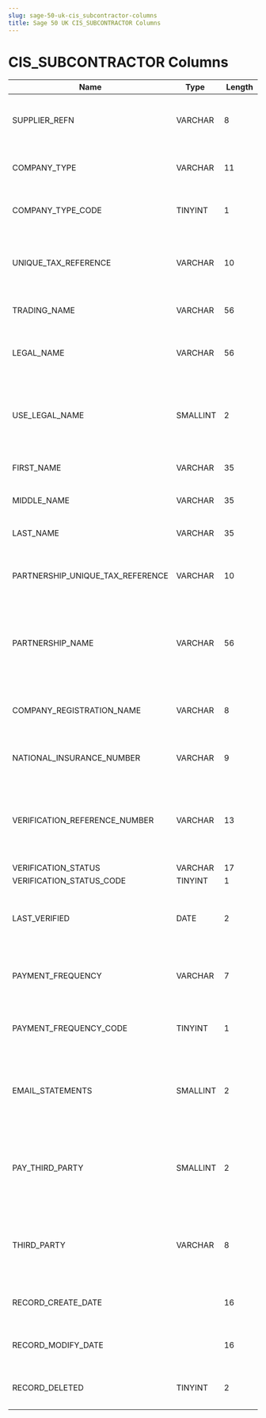 ```yaml
---
slug: sage-50-uk-cis_subcontractor-columns
title: Sage 50 UK CIS_SUBCONTRACTOR Columns
---
```

# CIS_SUBCONTRACTOR Columns

| Name | Type  |  Length | Precision  |  Notes  | Example |
| --- | --- | --- | --- | --- | --- |
| SUPPLIER_REFN | VARCHAR | 8 | 8 | The reference of the supplier to which these CIS details apply. |  |
| COMPANY_TYPE | VARCHAR | 11 | 11 | The type of company the subcontractor is. |  |
| COMPANY_TYPE_CODE | TINYINT | 1 | 3 | The type of company the subcontractor is. |  |
| UNIQUE_TAX_REFERENCE | VARCHAR | 10 | 10 | The UTR for the company under the Construction Industry Scheme |  |
| TRADING_NAME | VARCHAR | 56 | 56 | The trading name of the subcontractor |  |
| LEGAL_NAME | VARCHAR | 56 | 56 | The name of the subcontractor for legal purposes |  |
| USE_LEGAL_NAME | SMALLINT | 2 | 5 | Should the subcontractor's legal name be used in reports, or should we stick with the trading name? |  |
| FIRST_NAME | VARCHAR | 35 | 35 | The first name or initial of the partner. |  |
| MIDDLE_NAME | VARCHAR | 35 | 35 | The middle name of the partner. |  |
| LAST_NAME | VARCHAR | 35 | 35 | The last name (surname) of the partner. |  |
| PARTNERSHIP_UNIQUE_TAX_REFERENCE | VARCHAR | 10 | 10 | The unique tax reference of the partnership with which we're dealing. |  |
| PARTNERSHIP_NAME | VARCHAR | 56 | 56 | The name of the partnership with whom we're dealing, assuming the subcontractor is a partnership. |  |
| COMPANY_REGISTRATION_NAME | VARCHAR | 8 | 8 | The registration number of this subcontractor at Companies House. |  |
| NATIONAL_INSURANCE_NUMBER | VARCHAR | 9 | 9 | The partner's national insurance number (NINO) |  |
| VERIFICATION_REFERENCE_NUMBER | VARCHAR | 13 | 13 | The reference number supplied by HMRC when this subcontractor was last verified. |  |
| VERIFICATION_STATUS | VARCHAR | 17 | 17 |  |  |
| VERIFICATION_STATUS_CODE | TINYINT | 1 | 3 |  |  |
| LAST_VERIFIED | DATE | 2 | 10 | The date on which the subcontractor's licence was last verified with HMRC |  |
| PAYMENT_FREQUENCY | VARCHAR | 7 | 7 | The frequency with which payments are made to this subcontractor |  |
| PAYMENT_FREQUENCY_CODE | TINYINT | 1 | 3 | The frequency with which payments are made to this subcontractor |  |
| EMAIL_STATEMENTS | SMALLINT | 2 | 5 | Has the user agreed to send monthly statements to this subcontractor by email? |  |
| PAY_THIRD_PARTY | SMALLINT | 2 | 5 | Have we agreed to make payments for this subcontractor to a third party instead e.g. a debt factor? |  |
| THIRD_PARTY | VARCHAR | 8 | 8 | The account reference of a third party to whom we make payments for this subcontractor. |  |
| RECORD_CREATE_DATE |  | 16 | 0 | Date and time when the record was created. |  |
| RECORD_MODIFY_DATE |  | 16 | 0 | Date and time when the record was modified. |  |
| RECORD_DELETED | TINYINT | 2 | 3 | Flag denoting if the record has been deleted or not. |  |
